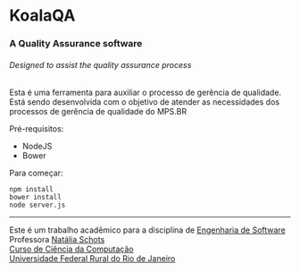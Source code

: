 # KoalaQA
### A Quality Assurance software
###### Designed to assist the quality assurance process

Esta é uma ferramenta para auxiliar o processo de gerência de qualidade.
Está sendo desenvolvida com o objetivo de atender as necessidades dos processos de gerência de qualidade do MPS.BR

Pré-requisitos:
* NodeJS
* Bower

Para começar:
```
npm install
bower install
node server.js
```

----
Este é um trabalho acadêmico para a disciplina de [Engenharia de Software](http://www.cc.ufrrj.br/graduacao/disciplinas/im866/)<br>
Professora [Natália Schots](http://www.cc.ufrrj.br/equipe/schots/)<br>
[Curso de Ciência da Computação](http://ufrrj.br/portal/modulo/home/index.php)<br>
[Universidade Federal Rural do Rio de Janeiro](http://www.ufrrj.br)

